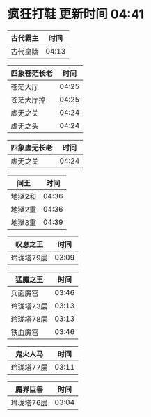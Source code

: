 # 疯狂打鞋 更新时间 04:41

| 古代霸主   | 时间    |
|--------|-------|
| 古代皇陵 | 04:13 |

| 四象苍茫长老   | 时间    |
|--------|-------|
| 苍茫大厅 | 04:25 |
| 苍茫大厅掉 | 04:25 |
| 虚无之关 | 04:24 |
| 虚无之头 | 04:24 |

| 四象虚无长老   | 时间    |
|--------|-------|
| 虚无之关 | 04:24 |

| 间王   | 时间    |
|--------|-------|
| 地狱2和 | 04:36 |
| 地狱2重 | 04:36 |
| 地狱3重 | 04:39 |

| 叹息之王   | 时间    |
|--------|-------|
| 玲珑塔79层 | 03:09 |

| 猛魔之王   | 时间    |
|--------|-------|
| 兵面魔宫 | 03:46 |
| 玲珑塔73层 | 03:13 |
| 玲珑塔78层 | 03:13 |
| 铁血魔宫 | 03:46 |

| 鬼火人马   | 时间    |
|--------|-------|
| 玲珑塔77层 | 03:11 |

| 魔界巨兽   | 时间    |
|--------|-------|
| 玲珑塔76层 | 03:04 |